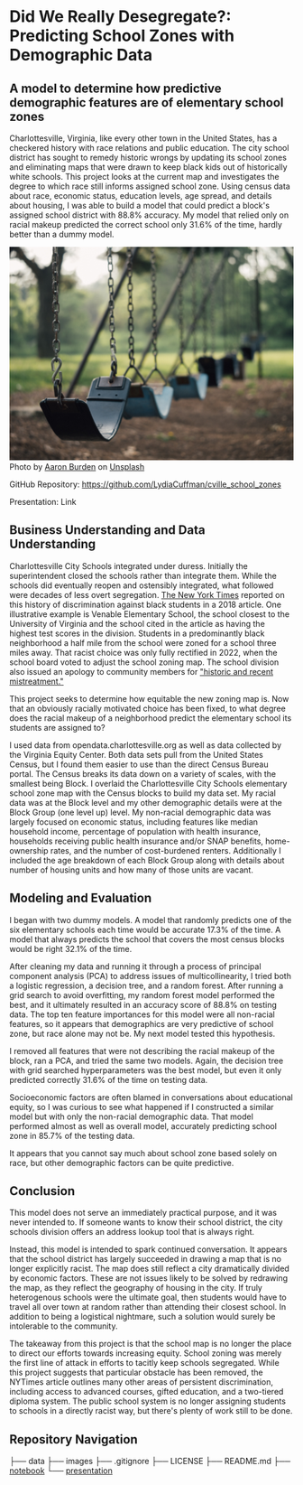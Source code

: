# Did We Really Desegregate?: Predicting School Zones with Demographic Data
## A model to determine how predictive demographic features are of elementary school zones

Charlottesville, Virginia, like every other town in the United States, has a checkered history with race relations and public education. The city school district has sought to remedy historic wrongs by updating its school zones and eliminating maps that were drawn to keep black kids out of historically white schools. This project looks at the current map and investigates the degree to which race still informs assigned school zone. Using census data about race, economic status, education levels, age spread, and details about housing, I was able to build a model that could predict a block's assigned school district with 88.8% accuracy. My model that relied only on racial makeup predicted the correct school only 31.6% of the time, hardly better than a dummy model.
 
![swings](images/aaron-burden-ob6O_xd67O0-unsplash.jpg)
Photo by <a href="https://unsplash.com/@aaronburden?utm_source=unsplash&utm_medium=referral&utm_content=creditCopyText">Aaron Burden</a> on <a href="https://unsplash.com/photos/ob6O_xd67O0?utm_source=unsplash&utm_medium=referral&utm_content=creditCopyText">Unsplash</a>
 
GitHub Repository: https://github.com/LydiaCuffman/cville_school_zones

Presentation: Link


## Business Understanding and Data Understanding
Charlottesville City Schools integrated under duress. Initially the superintendent closed the schools rather than integrate them. While the schools did eventually reopen and ostensibly integrated, what followed were decades of less overt segregation. <a href="https://www.nytimes.com/2018/10/16/us/charlottesville-riots-black-students-schools.html">The New York Times</a> reported on this history of discrimination against black students in a 2018 article. One illustrative example is Venable Elementary School, the school closest to the University of Virginia and the school cited in the article as having the highest test scores in the division. Students in a predominantly black neighborhood a half mile from the school were zoned for a school three miles away. That racist choice was only fully rectified in 2022, when the school board voted to adjust the school zoning map. The school division also issued an apology to community members for <a href="https://www.cvilletomorrow.org/after-half-a-century-bussing-kids-from-a-historically-black-public-housing-community-away-from-their-neighborhood-school-city-schools-votes-to-rezone-venable/">"historic and recent mistreatment."</a>

This project seeks to determine how equitable the new zoning map is. Now that an obviously racially motivated choice has been fixed, to what degree does the racial makeup of a neighborhood predict the elementary school its students are assigned to?

I used data from opendata.charlottesville.org as well as data collected by the Virginia Equity Center. Both data sets pull from the United States Census, but I found them easier to use than the direct Census Bureau portal. The Census breaks its data down on a variety of scales, with the smallest being Block. I overlaid the Charlottesville City Schools elementary school zone map with the Census blocks to build my data set. My racial data was at the Block level and my other demographic details were at the Block Group (one level up) level. My non-racial demographic data was largely focused on economic status, including features like median household income, percentage of population with health insurance, households receiving public health insurance and/or SNAP benefits, home-ownership rates, and the number of cost-burdened renters. Additionally I included the age breakdown of each Block Group along with details about number of housing units and how many of those units are vacant. 


## Modeling and Evaluation

I began with two dummy models. A model that randomly predicts one of the six elementary schools each time would be accurate 17.3% of the time. A model that always predicts the school that covers the most census blocks would be right 32.1% of the time.

After cleaning my data and running it through a process of principal component analysis (PCA) to address issues of multicollinearity, I tried both a logistic regression, a decision tree, and a random forest. After running a grid search to avoid overfitting, my random forest model performed the best, and it ultimately resulted in an accuracy score of 88.8% on testing data. The top ten feature importances for this model were all non-racial features, so it appears that demographics are very predictive of school zone, but race alone may not be. My next model tested this hypothesis.

I removed all features that were not describing the racial makeup of the block, ran a PCA, and tried the same two models. Again, the decision tree with grid searched hyperparameters was the best model, but even it only predicted correctly 31.6% of the time on testing data.

Socioeconomic factors are often blamed in conversations about educational equity, so I was curious to see what happened if I constructed a similar model but with only the non-racial demographic data. That model performed almost as well as overall model, accurately predicting school zone in 85.7% of the testing data.

It appears that you cannot say much about school zone based solely on race, but other demographic factors can be quite predictive.

## Conclusion
This model does not serve an immediately practical purpose, and it was never intended to. If someone wants to know their school district, the city schools division offers an address lookup tool that is always right.

Instead, this model is intended to spark continued conversation. It appears that the school district has largely succeeded in drawing a map that is no longer explicitly racist. The map does still reflect a city dramatically divided by economic factors. These are not issues likely to be solved by redrawing the map, as they reflect the geography of housing in the city. If truly heterogenous schools were the ultimate goal, then students would have to travel all over town at random rather than attending their closest school. In addition to being a logistical nightmare, such a solution would surely be intolerable to the community.

The takeaway from this project is that the school map is no longer the place to direct our efforts towards increasing equity. School zoning was merely the first line of attack in efforts to tacitly keep schools segregated. While this project suggests that particular obstacle has been removed, the NYTimes article outlines many other areas of persistent discrimination, including access to advanced courses, gifted education, and a two-tiered diploma system. The public school system is no longer assigning students to schools in a directly racist way, but there's plenty of work still to be done.

## Repository Navigation

├── data
├── images
├── .gitignore
├── LICENSE
├── README.md
├── [notebook](notebook.ipynb)
└── [presentation](presentation.pdf)